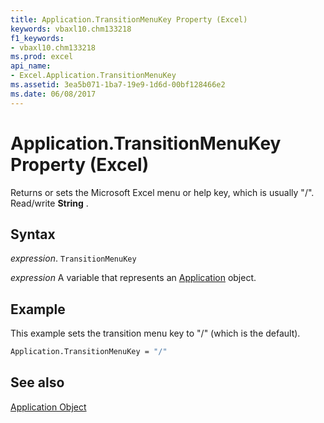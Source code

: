 ```yaml
---
title: Application.TransitionMenuKey Property (Excel)
keywords: vbaxl10.chm133218
f1_keywords:
- vbaxl10.chm133218
ms.prod: excel
api_name:
- Excel.Application.TransitionMenuKey
ms.assetid: 3ea5b071-1ba7-19e9-1d6d-00bf128466e2
ms.date: 06/08/2017
---
```



# Application.TransitionMenuKey Property (Excel)

Returns or sets the Microsoft Excel menu or help key, which is usually "/". Read/write  **String** .


## Syntax

 _expression_. `TransitionMenuKey`

 _expression_ A variable that represents an [Application](Excel.Application-graph-property.md) object.


## Example

This example sets the transition menu key to "/" (which is the default).


```vb
Application.TransitionMenuKey = "/"
```


## See also


[Application Object](Excel.Application(object).md)

